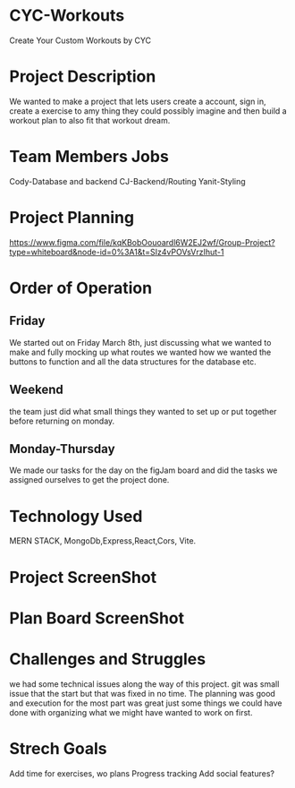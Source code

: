 # CYC-Workouts
Create Your Custom Workouts by CYC
# Project Description
We wanted to make a project that lets users create a account, sign in, create a exercise to amy thing they could possibly imagine and then build a workout plan to also fit that workout dream. 
# Team Members Jobs
Cody-Database and backend 
CJ-Backend/Routing
Yanit-Styling
# Project Planning
https://www.figma.com/file/kqKBobOouoardl6W2EJ2wf/Group-Project?type=whiteboard&node-id=0%3A1&t=SIz4vPOVsVrzIhut-1 
# Order of Operation
 ## Friday
   We started out on Friday March 8th, just discussing what we wanted to make and fully mocking up what routes we wanted how we wanted the buttons to function and all the data structures for the database etc.
  ## Weekend
  the team just did what small things they wanted to set up or put together before returning on monday.
  ## Monday-Thursday
  We made our tasks for the day on the figJam board and did the tasks we assigned ourselves to get the project done.
  # Technology Used
  MERN STACK, MongoDb,Express,React,Cors, Vite.
# Project ScreenShot

# Plan Board ScreenShot

# Challenges and Struggles 
  we had some technical issues along the way of this project. git was small issue that the start but that was fixed in no time. The planning was good and execution for the most part was great just some things we could have done with organizing what we might have wanted to work on first.

# Strech Goals 
Add time for exercises, wo plans
Progress tracking 
Add social features?
